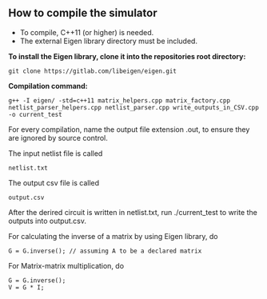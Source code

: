 

## **How to compile the simulator**

 - To compile, C++11 (or higher) is needed.
 - The external Eigen library directory must be included.

**To install the Eigen library, clone it into the repositories root directory:**

    git clone https://gitlab.com/libeigen/eigen.git

**Compilation command:**

	g++ -I eigen/ -std=c++11 matrix_helpers.cpp matrix_factory.cpp netlist_parser_helpers.cpp netlist_parser.cpp write_outputs_in_CSV.cpp -o current_test

For every compilation, name the output file extension .out, to ensure they are ignored by source control.

The input netlist file is called 
	
	netlist.txt

The output csv file is called 

	output.csv

After the derired circuit is written in netlist.txt, run ./current_test to write the outputs into output.csv.

For calculating the inverse of a matrix by using Eigen library, do

	G = G.inverse(); // assuming A to be a declared matrix

For Matrix-matrix multiplication, do

	G = G.inverse();
	V = G * I;
